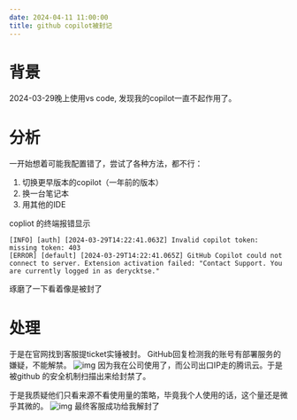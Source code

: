 ```yaml
---
date: 2024-04-11 11:00:00
title: github copilot被封记
---
```

# 背景
2024-03-29晚上使用vs code, 发现我的copilot一直不起作用了。

# 分析
一开始想着可能我配置错了，尝试了各种方法，都不行：
1. 切换更早版本的copilot（一年前的版本）
2. 换一台笔记本
3. 用其他的IDE

copliot 的终端报错显示
```
[INFO] [auth] [2024-03-29T14:22:41.063Z] Invalid copilot token: missing token: 403 
[ERROR] [default] [2024-03-29T14:22:41.065Z] GitHub Copilot could not connect to server. Extension activation failed: "Contact Support. You are currently logged in as derycktse."
```

琢磨了一下看着像是被封了

# 处理
于是在官网找到客服提ticket实锤被封。
GitHub回复检测我的账号有部署服务的嫌疑，不能解禁。
![img](https://github.com/derycktse/Note/assets/3389862/9ddc188b-b3db-4827-b663-690e95668ed6)
因为我在公司使用了，而公司出口IP走的腾讯云。于是被github 的安全机制扫描出来给封禁了。

于是我质疑他们只看来源不看使用量的策略，毕竟我个人使用的话，这个量还是微乎其微的。
![img](https://github.com/derycktse/Note/assets/3389862/52c2cc78-2c10-4e59-a3c5-6fdb1b352e24)
最终客服成功给我解封了
